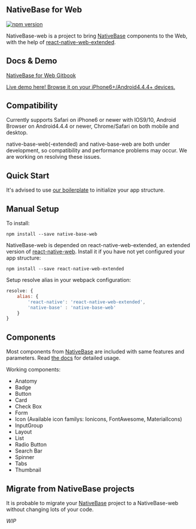 NativeBase for Web
------------------
[![npm version](https://badge.fury.io/js/native-base-web.svg)](https://badge.fury.io/js/native-base-web)

NativeBase-web is a project to bring [NativeBase](http://nativebase.io/) components to the Web, with the help of [react-native-web-extended](https://github.com/Chion82/react-native-web-extended).

Docs & Demo
--------------------
[NativeBase for Web Gitbook](https://chion82.gitbooks.io/nativebase-for-web/content/)

[Live demo here! Browse it on your iPhone6+/Android4.4.4+ devices.](https://blog.chionlab.moe/native-base-web-example/)

Compatibility
-------------
Currently supports Safari on iPhone6 or newer with IOS9/10, Android Browser on Android4.4.4 or newer, Chrome/Safari on both mobile and desktop.  

native-base-web(-extended) and native-base-web are both under development, so compatibility and performance problems may occur. We are working on resolving these issues.

Quick Start
-----------
It's advised to use [our boilerplate](https://github.com/Chion82/rnweb-native-base-starter) to initialize your app structure.

Manual Setup
------------
To install:

```
npm install --save native-base-web
```

NativeBase-web is depended on react-native-web-extended, an extended version of [react-native-web](https://github.com/necolas/react-native-web). Install it if you have not yet configured your app structure:

```
npm install --save react-native-web-extended
```

Setup resolve alias in your webpack configuration:

```JavaScript
resolve: {
	alias: {
		'react-native': 'react-native-web-extended',
		'native-base' : 'native-base-web'
	}
}
```

Components
----------
Most components from [NativeBase](http://nativebase.io/) are included with same features and parameters. Read [the docs](https://chion82.gitbooks.io/nativebase-for-web/content/) for detailed usage.

Working components:  
* Anatomy  
* Badge  
* Button  
* Card  
* Check Box  
* Form  
* Icon (Available icon familys: Ionicons, FontAwesome, MaterialIcons)  
* InputGroup  
* Layout  
* List  
* Radio Button  
* Search Bar  
* Spinner  
* Tabs  
* Thumbnail  

Migrate from NativeBase projects
--------------------------------
It is probable to migrate your [NativeBase](http://nativebase.io/) project to a NativeBase-web without changing lots of your code.

*WIP*
